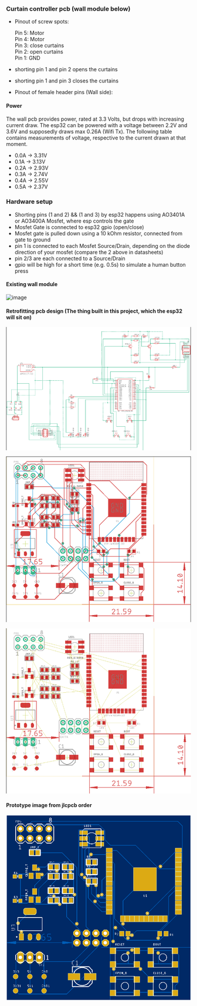 ### Curtain controller pcb (wall module below)

- Pinout of screw spots:  

    Pin 5: Motor  
    Pin 4: Motor  
    Pin 3: close curtains  
    Pin 2: open curtains  
    Pin 1: GND  

- shorting pin 1 and pin 2 opens the curtains  
- shorting pin 1 and pin 3 closes the curtains  
- Pinout of female header pins (Wall side):

#### Power

The wall pcb provides power, rated at 3.3 Volts, but drops with increasing current draw.
The esp32 can be powered with a voltage between 2.2V and 3.6V and supposedly draws max 0.26A (Wifi Tx).
The following table contains measurements of voltage, respective to the current drawn at that moment.

- 0.0A -> 3.31V
- 0.1A -> 3.13V
- 0.2A -> 2.93V
- 0.3A -> 2.74V
- 0.4A -> 2.55V
- 0.5A -> 2.37V

### Hardware setup

- Shorting pins (1 and 2) && (1 and 3) by esp32 happens using AO3401A or AO3400A Mosfet, where esp controls the gate
- Mosfet Gate is connected to esp32 gpio (open/close)
- Mosfet gate is pulled down using a 10 kOhm resistor, connected from gate to ground
- pin 1 is connected to each Mosfet Source/Drain, depending on the diode direction of your mosfet (compare the 2 above in datasheets)
- pin 2/3 are each connected to a Source/Drain
- gpio will be high for a short time (e.g. 0.5s) to simulate a human button press

#### Existing wall module

![image](https://user-images.githubusercontent.com/38842553/168401683-ad2862df-2277-4cbb-bfc8-14a0a4172ebe.png)

#### Retrofitting pcb design (The thing built in this project, which the esp32 will sit on)

![schematic.png](https://github.com/DoganM95/IoT-Curtains/blob/master/Server/ESP32/Hardware/preview/schematic.png?raw=true)  

![routed_pcb.png](https://github.com/DoganM95/IoT-Curtains/blob/master/Server/ESP32/Hardware/preview/routed_pcb.png?raw=true)  

![unrouted_pcb.png](https://github.com/DoganM95/IoT-Curtains/blob/master/Server/ESP32/Hardware/preview/unrouted_pcb.png?raw=true)

#### Prototype image from jlcpcb order

![unrouted_pcb.png](https://github.com/DoganM95/IoT-Curtains/blob/master/Server/ESP32/Hardware/preview/jlcpcb_preview.png?raw=true)